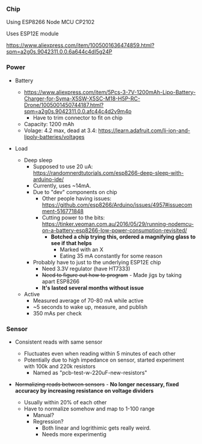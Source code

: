 ### Chip

Using ESP8266 Node MCU CP2102

Uses ESP12E module

https://www.aliexpress.com/item/1005001636474859.html?spm=a2g0s.9042311.0.0.6a644c4dI5g24P

### Power

* Battery
  * https://www.aliexpress.com/item/5Pcs-3-7V-1200mAh-Lipo-Battery-Charger-for-Syma-X5SW-X5SC-M18-H5P-RC-Drone/1005001450744187.html?spm=a2g0s.9042311.0.0.afc44c4d2v9m4p
    * Have to trim connector to fit on chip
  * Capacity: 1200 mAh
  * Volage: 4.2 max, dead at 3.4: https://learn.adafruit.com/li-ion-and-lipoly-batteries/voltages

* Load

  * Deep sleep
    * Supposed to use 20 uA: https://randomnerdtutorials.com/esp8266-deep-sleep-with-arduino-ide/
    * Currently, uses ~14mA.
    * Due to "dev" components on chip
      * Other people having issues: https://github.com/esp8266/Arduino/issues/4957#issuecomment-516771848
      * Cutting power to the bits: https://tinker.yeoman.com.au/2016/05/29/running-nodemcu-on-a-battery-esp8266-low-power-consumption-revisited/
        * **Botched a chip trying this, ordered a magnifying glass to see if that helps**
          * Marked with an X
          * Eating 35 mA constantly for some reason
    * Probably have to just to the underlying ESP12E chip
      * Need 3.3V regulator (have HT7333)
      * ~~Need to figure out how to program~~ - Made jigs by taking apart ESP8266 
      * **It's lasted several months without issue**
  * Active
    * Measured average of 70-80 mA while active
    * ~5 seconds to wake up, measure, and publish
    * 350 mAs per check

### Sensor

* Consistent reads with same sensor
  * Fluctuates even when reading within 5 minutes of each other
  * Potentially due to high impedance on sensor, started experiment with 100k and 220k resistors
    * Named as "pcb-test-w-220uF-new-resistors"

* ~~Normalizing reads between sensors~~ - **No longer necessary, fixed accuracy by increasing resistance on voltage dividers**
  * Usually within 20% of each other
  * Have to normalize somehow and map to 1-100 range
    * Manual?
    * Regression?
      * Both linear and logrithimic gets really weird.
      * Needs more experimentig